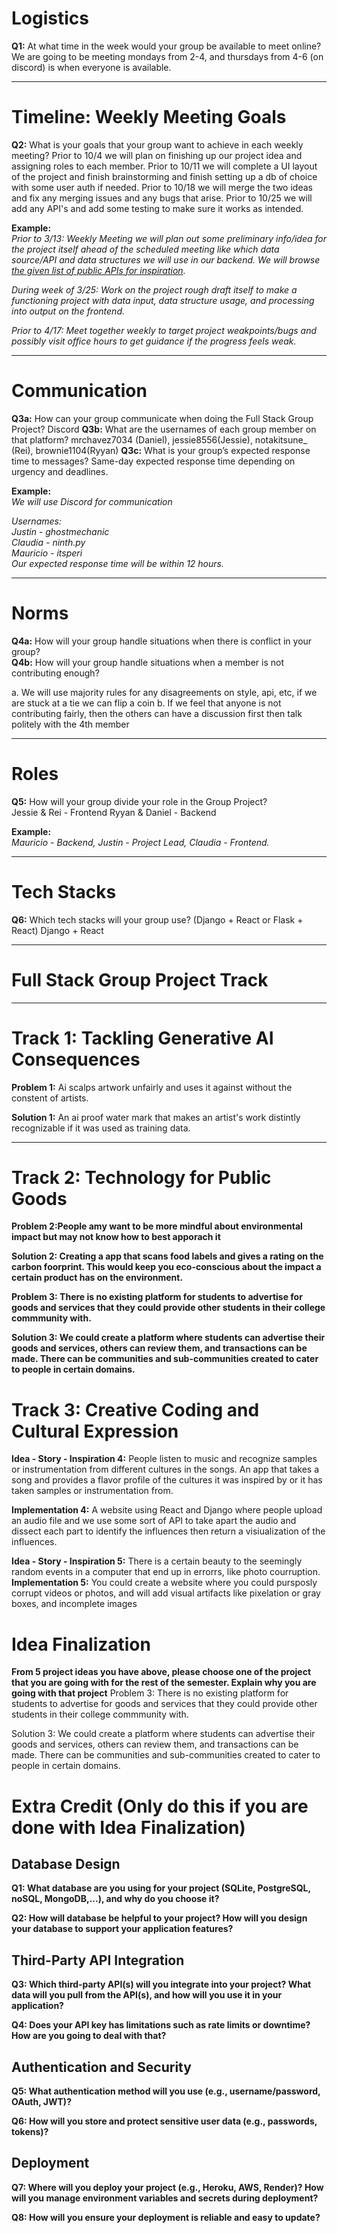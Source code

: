 # Logistics

**Q1:** At what time in the week would your group be available to meet online?  
We are going to be meeting mondays from 2-4, and thursdays from 4-6 (on discord) is when everyone is available.

---

# Timeline: Weekly Meeting Goals

**Q2:** What is your goals that your group want to achieve in each weekly meeting?
Prior to 10/4 we will plan on finishing up our project idea and assigning roles to each member.
Prior to 10/11 we will complete a UI layout of the project and finish brainstorming and finish setting up a db of choice with some user auth if needed.
Prior to 10/18 we will merge the two ideas and fix any merging issues and any bugs that arise.
Prior to 10/25 we will add any API's and add some testing to make sure it works as intended.

**Example:**  
_Prior to 3/13: Weekly Meeting we will plan out some preliminary info/idea for the project itself ahead of the scheduled meeting like which data source/API and data structures we will use in our backend. We will browse [the given list of public APIs for inspiration](https://github.com/public-apis/public-apis)._

_During week of 3/25: Work on the project rough draft itself to make a functioning project with data input, data structure usage, and processing into output on the frontend._

_Prior to 4/17: Meet together weekly to target project weakpoints/bugs and possibly visit office hours to get guidance if the progress feels weak._

---

# Communication

**Q3a:** How can your group communicate when doing the Full Stack Group Project? Discord
**Q3b:** What are the usernames of each group member on that platform? mrchavez7034 (Daniel), jessie8556(Jessie), notakitsune\_ (Rei), brownie1104(Ryyan)
**Q3c:** What is your group’s expected response time to messages? Same-day expected response time depending on urgency and deadlines.

**Example:**  
_We will use Discord for communication_

_Usernames:_  
_Justin - ghostmechanic_  
_Claudia - ninth.py_  
_Mauricio - itsperi_  
_Our expected response time will be within 12 hours._

---

# Norms

**Q4a:** How will your group handle situations when there is conflict in your group?  
**Q4b:** How will your group handle situations when a member is not contributing enough?

a. We will use majority rules for any disagreements on style, api, etc, if we are stuck at a tie we can flip a coin
b. If we feel that anyone is not contributing fairly, then the others can have a discussion first then talk politely with the 4th member

---

# Roles

**Q5:** How will your group divide your role in the Group Project?  
Jessie & Rei - Frontend
Ryyan & Daniel - Backend

**Example:**  
_Mauricio - Backend, Justin - Project Lead, Claudia - Frontend._

---

# Tech Stacks

**Q6:** Which tech stacks will your group use? (Django + React or Flask + React)
Django + React

---

# Full Stack Group Project Track

---

# Track 1: Tackling Generative AI Consequences

**Problem 1:**
Ai scalps artwork unfairly and uses it against without the constent of artists.

**Solution 1:**
An ai proof water mark that makes an artist's work distintly recognizable if it was used as training data.

---

# Track 2: Technology for Public Goods

**Problem 2:People amy want to be more mindful about environmental impact but may not know how to best apporach it**

**Solution 2: Creating a app that scans food labels and gives a rating on the carbon foorprint. This would keep you eco-conscious about the impact a certain product has on the environment.**

**Problem 3: There is no existing platform for students to advertise for goods and services that they could provide other students in their college commmunity with.**

**Solution 3: We could create a platform where students can advertise their goods and services, others can review them, and transactions can be made. There can be communities and sub-communities created to cater to people in certain domains.**

# Track 3: Creative Coding and Cultural Expression

**Idea - Story - Inspiration 4:**
People listen to music and recognize samples or instrumentation from different cultures in the songs. An app that takes a song and provides a flavor profile of the cultures it was inspired by or it has taken samples or instrumentation from.

**Implementation 4:**
A website using React and Django where people upload an audio file and we use some sort of API to take apart the audio and dissect each part to identify the influences then return a visiualization of the influences.

**Idea - Story - Inspiration 5:**
There is a certain beauty to the seemingly random events in a computer that end up in errorrs, like photo courruption.
**Implementation 5:**
You could create a website where you could pursposly corrupt videos or photos, and will add visual artifacts like pixelation or gray boxes, and incomplete images

# Idea Finalization

**From 5 project ideas you have above, please choose one of the project that you are going with for the rest of the semester. Explain why you are going with that project**
Problem 3: There is no existing platform for students to advertise for goods and services that they could provide other students in their college commmunity with.

Solution 3: We could create a platform where students can advertise their goods and services, others can review them, and transactions can be made. There can be communities and sub-communities created to cater to people in certain domains.

# Extra Credit (Only do this if you are done with Idea Finalization)

## Database Design

**Q1: What database are you using for your project (SQLite, PostgreSQL, noSQL, MongoDB,...), and why do you choose it?**

**Q2: How will database be helpful to your project? How will you design your database to support your application features?**

## Third-Party API Integration

**Q3: Which third-party API(s) will you integrate into your project? What data will you pull from the API(s), and how will you use it in your application?**

**Q4: Does your API key has limitations such as rate limits or downtime? How are you going to deal with that?**

## Authentication and Security

**Q5: What authentication method will you use (e.g., username/password, OAuth, JWT)?**

**Q6: How will you store and protect sensitive user data (e.g., passwords, tokens)?**

## Deployment

**Q7: Where will you deploy your project (e.g., Heroku, AWS, Render)? How will you manage environment variables and secrets during deployment?**

**Q8: How will you ensure your deployment is reliable and easy to update?**
